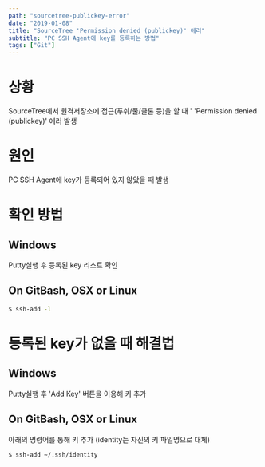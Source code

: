 ```yaml
---
path: "sourcetree-publickey-error"
date: "2019-01-08"
title: "SourceTree 'Permission denied (publickey)' 에러"
subtitle: "PC SSH Agent에 key를 등록하는 방법"
tags: ["Git"]
---
```


# 상황

SourceTree에서 원격저장소에 접근(푸쉬/풀/클론 등)을 할 때 ' 'Permission denied (publickey)' 에러 발생

# 원인

PC SSH Agent에 key가 등록되어 있지 않았을 때 발생

# 확인 방법

## Windows

Putty실행 후 등록된 key 리스트 확인

## On GitBash, OSX or Linux

```bash
$ ssh-add -l
```

# 등록된 key가 없을 때 해결법

## Windows

Putty실행 후 'Add Key' 버튼을 이용해 키 추가

## On GitBash, OSX or Linux

아래의 명령어를 통해 키 추가
(identity는 자신의 키 파일명으로 대체)

```bash
$ ssh-add ~/.ssh/identity
```
